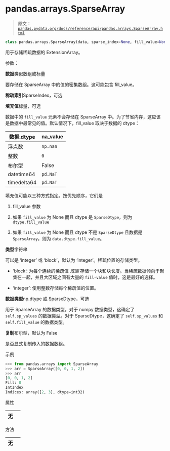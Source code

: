 # pandas.arrays.SparseArray

> 原文：[`pandas.pydata.org/docs/reference/api/pandas.arrays.SparseArray.html`](https://pandas.pydata.org/docs/reference/api/pandas.arrays.SparseArray.html)

```py
class pandas.arrays.SparseArray(data, sparse_index=None, fill_value=None, kind='integer', dtype=None, copy=False)
```

用于存储稀疏数据的 ExtensionArray。

参数：

**数据**类似数组或标量

要存储在 SparseArray 中的值的密集数组。这可能包含 fill_value。

**稀疏索引**SparseIndex，可选

**填充值**标量，可选

数据中的 `fill_value` 元素不会存储在 SparseArray 中。为了节省内存，这应该是数据中最常见的值。默认情况下，fill_value 取决于数据的 dtype：

| 数据.dtype | na_value |
| --- | --- |
| 浮点数 | `np.nan` |
| 整数 | `0` |
| 布尔型 | False |
| datetime64 | `pd.NaT` |
| timedelta64 | `pd.NaT` |

填充值可能以三种方式指定。按优先顺序，它们是

1.  fill_value 参数

1.  如果 `fill_value` 为 None 而且 dtype 是 `SparseDtype`，则为 `dtype.fill_value`

1.  如果 `fill_value` 为 None 而且 dtype 不是 `SparseDtype` 且数据是 `SparseArray`，则为 `data.dtype.fill_value`。

**类型**字符串

可以是 ‘integer’ 或 ‘block’，默认为 ‘integer’。稀疏位置的存储类型。

+   ‘block’: 为每个连续的稀疏值 *范围* 存储一个块和块长度。当稀疏数据倾向于聚集在一起，并且大区域之间有大量的 `fill-value` 值时，这是最好的选择。

+   ‘integer’: 使用整数存储每个稀疏值的位置。

**数据类型**np.dtype 或 SparseDtype，可选

用于 SparseArray 的数据类型。对于 numpy 数据类型，这确定了 `self.sp_values` 的数据类型。对于 SparseDtype，这确定了 `self.sp_values` 和 `self.fill_value` 的数据类型。

**复制**布尔型，默认为 False

是否显式复制传入的数据数组。

示例

```py
>>> from pandas.arrays import SparseArray
>>> arr = SparseArray([0, 0, 1, 2])
>>> arr
[0, 0, 1, 2]
Fill: 0
IntIndex
Indices: array([2, 3], dtype=int32) 
```

属性

| **无** |  |
| --- | --- |

方法

| **无** |  |
| --- | --- |
